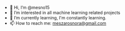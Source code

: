 - 👋 Hi, I’m @mesno15
- 👀 I’m interested in all machine learning related projects
- 🌱 I’m currently learning, I'm constantly learning.
- 📫 How to reach me: meszarosnora@gmail.com

<!---
mesno15/mesno15 is a ✨ special ✨ repository because its `README.md` (this file) appears on your GitHub profile.
You can click the Preview link to take a look at your changes.
--->
